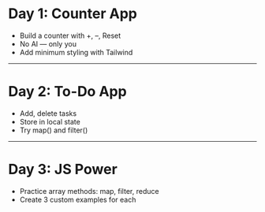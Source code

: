 # Day 1: Counter App
* Build a counter with +, –, Reset
* No AI — only you
* Add minimum styling with Tailwind

---
# Day 2: To-Do App
* Add, delete tasks
* Store in local state
* Try map() and filter()

---

# Day 3: JS Power
* Practice array methods: map, filter, reduce
* Create 3 custom examples for each